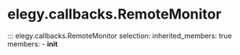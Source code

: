 # elegy.callbacks.RemoteMonitor

::: elegy.callbacks.RemoteMonitor
    selection:
        inherited_members: true
        members:
            - __init__